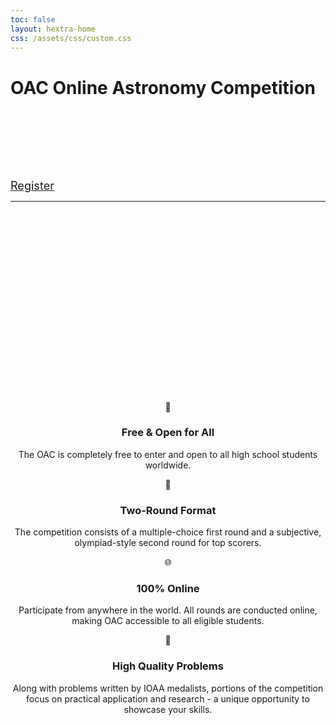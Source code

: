 ```yaml
---
toc: false
layout: hextra-home
css: /assets/css/custom.css
---
```


<div class="hero">
  <div class="hero-content">
    <h1 class="title">
      <span class="gradient">OAC</span>
      Online Astronomy Competition
    </h1>
    <div style="margin-top: 8rem;"></div>
    <div class="buttons">
      <a href="https://forms.gle/2FxCYCFbwj3gJ7VMA" class="btn" style="font-size:1.13rem;">Register</a>
    </div>
  </div>
</div>

---

<div style="margin-top: 20rem;"></div>

<div class="features" style="text-align:center;">
  <div class="feature">
    <div class="icon">🌟</div>
    <h3>Free & Open for All</h3>
    <p>The OAC is completely free to enter and open to all high school students worldwide.</p>
  </div>
  <div class="feature">
    <div class="icon">🧠</div>
    <h3>Two-Round Format</h3>
    <p>The competition consists of a multiple-choice first round and a subjective, olympiad-style second round for top scorers.</p>
  </div>
  <div class="feature">
    <div class="icon">🌐</div>
    <h3>100% Online</h3>
    <p>Participate from anywhere in the world. All rounds are conducted online, making OAC accessible to all eligible students.</p>
  </div>
  <div class="feature">
    <div class="icon">🚀</div>
    <h3>High Quality Problems</h3>
    <p>Along with problems written by IOAA medalists, portions of the competition focus on practical application and research - a unique opportunity to showcase your skills.</p>
  </div>
</div>

<div style="margin-top: 5rem;"></div>
</div>
